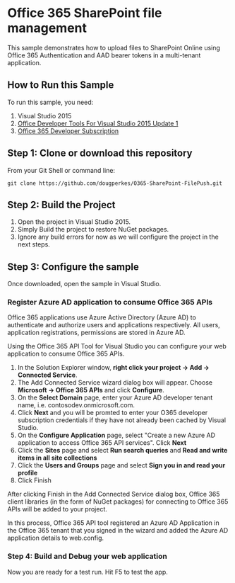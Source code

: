 # Office 365 SharePoint file management

This sample demonstrates how to upload files to SharePoint Online using Office 365 Authentication and AAD bearer tokens in a multi-tenant application.


## How to Run this Sample
To run this sample, you need:

1. Visual Studio 2015
2. [Office Developer Tools For Visual Studio 2015 Update 1](http://aka.ms/officedevtoolsforvs2015)
3. [Office 365 Developer Subscription](http://dev.office.com/devprogram)

## Step 1: Clone or download this repository
From your Git Shell or command line:

`git clone https://github.com/dougperkes/O365-SharePoint-FilePush.git`

## Step 2: Build the Project
1. Open the project in Visual Studio 2015.
2. Simply Build the project to restore NuGet packages.
3. Ignore any build errors for now as we will configure the project in the next steps.

## Step 3: Configure the sample
Once downloaded, open the sample in Visual Studio.

### Register Azure AD application to consume Office 365 APIs
Office 365 applications use Azure Active Directory (Azure AD) to authenticate and authorize users and applications respectively. All users, application registrations, permissions are stored in Azure AD.

Using the Office 365 API Tool for Visual Studio you can configure your web application to consume Office 365 APIs. 

1. In the Solution Explorer window, **right click your project -> Add -> Connected Service**.
2. The Add Connected Service wizard dialog box will appear. Choose **Microsoft -> Office 365 APIs** and click **Configure**.
3. On the **Select Domain** page, enter your Azure AD developer tenant name, i.e. contosodev.onmicrosoft.com.
4. Click **Next** and you will be promted to enter your O365 developer subscription credentials if they have not already been cached by Visual Studio.
5. On the **Configure Application** page, select "Create a new Azure AD application to access Office 365 API services". Click **Next**
6. Click the **Sites** page and select **Run search queries** and **Read and write items in all site collections**
7. Click the **Users and Groups** page and select **Sign you in and read your profile**
8. Click Finish

After clicking Finish in the Add Connected Service dialog box, Office 365 client libraries (in the form of NuGet packages) for connecting to Office 365 APIs will be added to your project. 

In this process, Office 365 API tool registered an Azure AD Application in the Office 365 tenant that you signed in the wizard and added the Azure AD application details to web.config. 

### Step 4: Build and Debug your web application
Now you are ready for a test run. Hit F5 to test the app.


